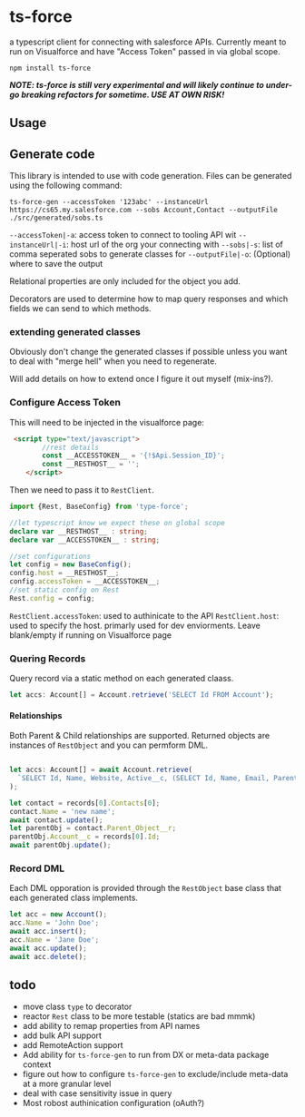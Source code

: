 # ts-force

a typescript client for connecting with salesforce APIs.  Currently meant to run on Visualforce and have "Access Token" passed in via global scope.

`npm install ts-force`

***NOTE: ts-force is still very experimental and will likely continue to under-go breaking refactors for sometime.  USE AT OWN RISK!***

## Usage

## Generate code

This library is intended to use with code generation.  Files can be generated using the following command:

`ts-force-gen --accessToken '123abc' --instanceUrl https://cs65.my.salesforce.com --sobs Account,Contact --outputFile ./src/generated/sobs.ts`

`--accessToken|-a`: access token to connect to tooling API wit
`--instanceUrl|-i`: host url of the org your connecting with
`--sobs|-s`: list of comma seperated sobs to generate classes for
`--outputFile|-o`: (Optional) where to save the output

Relational properties are only included for the object you add.

Decorators are used to determine how to map query responses and which fields we can send to which methods.

### extending generated classes

Obviously don't change the generated classes if possible unless you want to deal with "merge hell" when you need to regenerate.

Will add details on how to extend once I figure it out myself (mix-ins?).

### Configure Access Token

This will need to be injected in the visualforce page:

```html
 <script type="text/javascript">
        //rest details
        const __ACCESSTOKEN__ = '{!$Api.Session_ID}';
        const __RESTHOST__ = '';
    </script>
```

Then we need to pass it to `RestClient`.

```typescript
import {Rest, BaseConfig} from 'type-force';

//let typescript know we expect these on global scope
declare var __RESTHOST__ : string;
declare var __ACCESSTOKEN__ : string;

//set configurations
let config = new BaseConfig();
config.host = __RESTHOST__;
config.accessToken = __ACCESSTOKEN__;
//set static config on Rest
Rest.config = config;
```

`RestClient.accessToken`: used to authinicate to the API
`RestClient.host`: used to specify the host.  primarly used for dev enviorments. Leave blank/empty if running on Visualforce page

### Quering Records

Query record via a static method on each generated claass.

```typescript
let accs: Account[] = Account.retrieve('SELECT Id FROM Account');
```

#### Relationships
Both Parent & Child relationships are supported.  Returned objects are instances of `RestObject` and you can permform DML.

```typescript

let accs: Account[] = await Account.retrieve(
  `SELECT Id, Name, Website, Active__c, (SELECT Id, Name, Email, Parent_Object__r.Id, Parent_Object__r.Name FROM Contacts) FROM Account WHERE Id = '0010m000006vmwJ'`
);

let contact = records[0].Contacts[0];
contact.Name = 'new name';
await contact.update();
let parentObj = contact.Parent_Object__r;
parentObj.Account__c = records[0].Id;
await parentObj.update();
```

### Record DML

Each DML opporation is provided through the `RestObject` base class that each generated class implements.

```typescript
let acc = new Account();
acc.Name = 'John Doe';
await acc.insert();
acc.Name = 'Jane Doe';
await acc.update();
await acc.delete();
```

## todo

- move class `type` to decorator
- reactor `Rest` class to be more testable (statics are bad mmmk)
- add ability to remap properties from API names
- add bulk API support
- add RemoteAction support
- Add ability for `ts-force-gen` to run from DX or meta-data package context
- figure out how to configure `ts-force-gen` to exclude/include meta-data at a more granular level
- deal with case sensitivity issue in query
- Most robost authinication configuration (oAuth?)